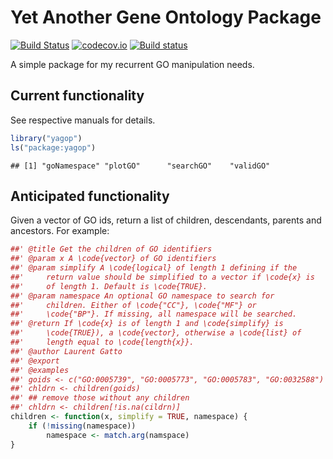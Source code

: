 # Yet Another Gene Ontology Package 

[![Build Status](https://travis-ci.org/lgatto/yagop.svg?branch=master)](https://travis-ci.org/lgatto/yagop) [![codecov.io](https://codecov.io/github/lgatto/yagop/coverage.svg?branch=master)](https://codecov.io/github/lgatto/yagop?branch=master) [![Build status](https://ci.appveyor.com/api/projects/status/0ivhd6kgn7op23wj/branch/master?svg=true)](https://ci.appveyor.com/project/lgatto/yagop)

A simple package for my recurrent GO manipulation needs.

## Current functionality

See respective manuals for details.


```r
library("yagop")
ls("package:yagop")
```

```
## [1] "goNamespace" "plotGO"      "searchGO"    "validGO"
```

## Anticipated functionality

Given a vector of GO ids, return a list of children, descendants,
parents and ancestors. For example:



```r
##' @title Get the children of GO identifiers
##' @param x A \code{vector} of GO identifiers
##' @param simplify A \code{logical} of length 1 defining if the
##'     return value should be simplified to a vector if \code{x} is
##'     of length 1. Default is \code{TRUE}.
##' @param namespace An optional GO namespace to search for
##'     children. Either of \code{"CC"}, \code{"MF"} or
##'     \code{"BP"}. If missing, all namespace will be searched.
##' @return If \code{x} is of length 1 and \code{simplify} is
##'     \code{TRUE}), a \code{vector}, otherwise a \code{list} of
##'     length equal to \code{length{x}}.
##' @author Laurent Gatto
##' @export
##' @examples
##' goids <- c("GO:0005739", "GO:0005773", "GO:0005783", "GO:0032588")
##' chldrn <- children(goids)
##' ## remove those without any children
##' chldrn <- children[!is.na(cildrn)]
children <- function(x, simplify = TRUE, namespace) {
    if (!missing(namespace))
        namespace <- match.arg(namspace)
}
```
